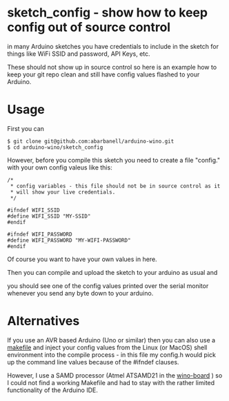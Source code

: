 # sketch_config - show how to keep config out of source control

in many Arduino sketches you have credentials to include in the 
sketch for things like WiFi SSID and password, API Keys, etc. 

These should not show up in source control so here is an example
how to keep your git repo clean and still have config values 
flashed to your Arduino.

# Usage

First you can 

```
$ git clone git@github.com:abarbanell/arduino-wino.git
$ cd arduino-wino/sketch_config
```

However, before you compile this sketch you need to create a file 
"config." with your own config valeus like this: 

```
/*
 * config variables - this file should not be in source control as it 
 * will show your live credentials.
 */

#ifndef WIFI_SSID
#define WIFI_SSID "MY-SSID"
#endif

#ifndef WIFI_PASSWORD
#define WIFI_PASSWORD "MY-WIFI-PASSWORD"
#endif
```

Of course you want to have your own values in here. 

Then you can compile and upload the sketch to your arduino as usual and 

you should see one of the config values printed over the serial monitor
whenever you send any byte down to your arduino.

# Alternatives 

If you use an AVR based Arduino (Uno or similar) then you can also 
use a [makefile](https://github.com/sudar/Arduino-Makefile) and inject 
your config values from the Linux (or MacOS) shell environment into the
compile process - in this file my config.h would pick up the command line 
values because of the #ifndef clauses.

However, I use a SAMD processor (Atmel ATSAMD21 in the
[wino-board](http://www.wino-board.com) ) so I could not find a working
Makefile and had to stay with the rather limited functionality of the
Arduino IDE.
